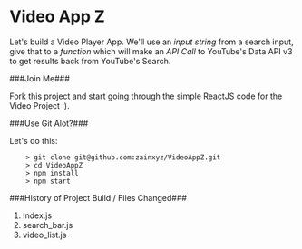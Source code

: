 # Video App Z

Let's build a Video Player App.
We'll use an _input string_ from a search input, give that to a _function_ which will make an _API Call_ to YouTube's Data API v3 to get results back from YouTube's Search.

###Join Me###

Fork this project and start going through the simple ReactJS code for the Video Project :).

###Use Git Alot?###

Let's do this:

```
	> git clone git@github.com:zainxyz/VideoAppZ.git
	> cd VideoAppZ
	> npm install
	> npm start
```

###History of Project Build / Files Changed###

1. index.js
2. search_bar.js
3. video_list.js